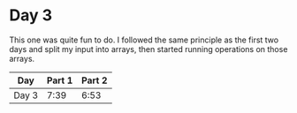 # Day 3

This one was quite fun to do. I followed the same principle as the first two days and split my input into arrays, then started running operations on those arrays.

| Day   | Part 1 | Part 2 |
| ----- | ------ | ------ |
| Day 3 | 7:39   | 6:53   |